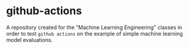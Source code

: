 # github-actions
A repository created for the "Machine Learning Engineering" classes in order to test `github actions` on the example of simple machine learning model evaluations.
